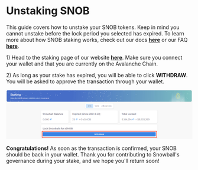 # Unstaking SNOB

This guide covers how to unstake your SNOB tokens. Keep in mind you cannot unstake before the lock period you selected has expired. To learn more about how SNOB staking works, check out our docs [**here**](../../governance/xsnob/) or our FAQ [**here**](../../faq/xsnob-faq.md).

1\) Head to the staking page of our website [**here**](https://app.snowball.network/staking). Make sure you connect your wallet and that you are currently on the Avalanche Chain.

2\) As long as your stake has expired, you will be able to click **WITHDRAW**. You will be asked to approve the transaction through your wallet.

![](../../.gitbook/assets/XSNOBUnstake.png)

**Congratulations!** As soon as the transaction is confirmed, your SNOB should be back in your wallet. Thank you for contributing to Snowball's governance during your stake, and we hope you'll return soon!
